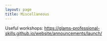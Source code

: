 ```yaml
---
layout: page
title: Miscellaneous
---
```


Useful workshops: https://glams-professional-skills.github.io/website/announcements/launch/ 
